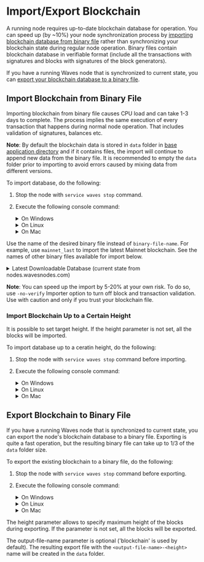 # Import/Export Blockchain

A running node requires up-to-date blockchain database for operation. You can speed up (by ~10%) your node synchronization process by [importing blockchain database from binary file](#import-blockchain-from-binary-file) rather than synchronizing your blockchain state during regular node operation. Binary files contain blockchain database in verifiable format (include all the transactions with signatures and blocks with signatures of the block generators).

If you have a running Waves node that is synchronized to current state, you can [export your blockchain database to a binary file](export-blockchain-to-binary-file).

## Import Blockchain from Binary File

Importing blockchain from binary file causes CPU load and can take 1-3 days to complete. The process implies the same execution of every transaction that happens during normal node operation. That includes validation of signatures, balances etc.

**Note**: By default the blockchain data is stored in `data` folder in [base application directory](/en/waves-node/node-configuration#default-application-directory) and if it contains files, the import will continue to append new data from the binary file. It is recommended to empty the `data` folder prior to importing to avoid errors caused by mixing data from different versions.

To import database, do the following:

1. Stop the node with `service waves stop` command.

2. Execute the following console command:
  
   <details>
    <summary>On Windows</summary>

      ```java -cp waves-all-<version>.jar com.wavesplatform.Importer -c [configuration-file-name] -i [binary-file-name]```
   </details>

   <details>
    <summary>On Linux</summary>

    Mainnet:
      ```sudo -u waves waves import -c /etc/waves/waves.conf -i [binary-file-name]```

    Testnet:
      ```sudo -u waves-testnet waves-testnet import -c /etc/waves-testnet/waves.conf -i [binary-file-name]```
   </details>

   <details>
    <summary>On Mac</summary>

      ```java -cp waves-all-<version>.jar com.wavesplatform.Importer -c [configuration-file-name] -i [binary-file-name]```

   </details>

Use the name of the desired binary file instead of ```binary-file-name```. For example, use ```mainnet_last``` to import the latest Mainnet blockchain. See the names of other binary files available for import below.

   <details>
     <summary>Latest Downloadable Database (current state from nodes.wavesnodes.com)</summary>
  
     * Mainnet: [http://blockchain.wavesnodes.com/](http://blockchain.wavesnodes.com/)
     * Testnet: [http://blockchain-testnet.wavesnodes.com/](http://blockchain-testnet.wavesnodes.com/)
     * Stagenet: [http://blockchain-stagenet.wavesnodes.com/](http://blockchain-testnet.wavesnodes.com/)
   </details>

**Note**: You can speed up the import by 5-20% at your own risk. To do so, use ```-no-verify``` Importer option to turn off block and transaction validation. Use with caution and only if you trust your blockchain file.

### Import Blockchain Up to a Certain Height

It is possible to set target height. If the height parameter is not set, all the blocks will be imported.

To import database up to a ceratin height, do the following:

1. Stop the node with `service waves stop` command before importing.

2. Execute the following console command:

   <details>
    <summary>On Windows</summary>

      ```java com.wavesplatform.Importer -c <config_file> -i <blockchain_file> -h <height>```
   </details>

   <details>
    <summary>On Linux</summary>

    Mainnet:
      ```sudo -u waves waves import -c /etc/waves/waves.conf -i /path/to/mainnet-1234688```
  
    Testnet:
      ```sudo -u waves-testnet waves-testnet import -c /etc/waves-testnet/waves.conf -i /path/to/testnet-1234688```

   </details>

   <details>
    <summary>On Mac</summary>

      ```java com.wavesplatform.Importer -c <config_file> -i <blockchain_file> -h <height>```
   </details>

## Export Blockchain to Binary File

If you have a running Waves node that is synchronized to current state, you can export the node's blockchain database to a binary file.
Exporting is quite a fast operation, but the resulting binary file can take up to 1/3 of the `data` folder size.

To export the existing blockchain to a binary file, do the following:

1. Stop the node with `service waves stop` command before exporting.

2. Execute the following console command:

   <details>
    <summary>On Windows</summary>

      ```java -cp waves-all-<version>.jar com.wavesplatform.Exporter -c [configuration-file-name] -o [output-file-name] -h [height]```
   </details>

      <details>
    <summary>On Linux</summary>

    Mainnet:
      ```sudo -u waves waves export -c /etc/waves/waves.conf -o [output-file-name] -h [height]```

    Testnet:
      ```sudo -u waves-testnet waves-testnet export -c /etc/waves-testnet/waves.conf -o [output-file-name] -h [height]```
   </details>

      <details>
    <summary>On Mac</summary>

      ```java -cp waves-all-<version>.jar com.wavesplatform.Exporter -c [configuration-file-name] -o [output-file-name] -h [height]```
   </details>

The height parameter allows to specify maximum height of the blocks during exporting. If the parameter is not set, all the blocks will be exported.

The output-file-name parameter is optional ('blockchain' is used by default). The resulting export file with the `<output-file-name>-<height>` name will be created in the `data` folder.
